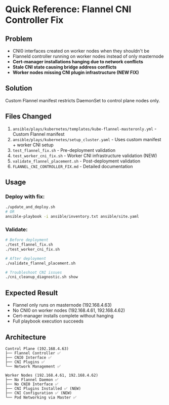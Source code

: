 # Quick Reference: Flannel CNI Controller Fix

## Problem
- CNI0 interfaces created on worker nodes when they shouldn't be
- Flanneld controller running on worker nodes instead of only masternode
- **Cert-manager installations hanging due to network conflicts**
- **Stale CNI state causing bridge address conflicts**
- **Worker nodes missing CNI plugin infrastructure (NEW FIX)**

## Solution  
Custom Flannel manifest restricts DaemonSet to control plane nodes only.

## Files Changed
1. `ansible/plays/kubernetes/templates/kube-flannel-masteronly.yml` - Custom Flannel manifest
2. `ansible/plays/kubernetes/setup_cluster.yaml` - Uses custom manifest + worker CNI setup
3. `test_flannel_fix.sh` - Pre-deployment validation
4. `test_worker_cni_fix.sh` - Worker CNI infrastructure validation (NEW)
5. `validate_flannel_placement.sh` - Post-deployment validation
6. `FLANNEL_CNI_CONTROLLER_FIX.md` - Detailed documentation

## Usage

### Deploy with fix:
```bash
./update_and_deploy.sh
# OR
ansible-playbook -i ansible/inventory.txt ansible/site.yaml
```

### Validate:
```bash
# Before deployment
./test_flannel_fix.sh
./test_worker_cni_fix.sh

# After deployment  
./validate_flannel_placement.sh

# Troubleshoot CNI issues
./cni_cleanup_diagnostic.sh show
```

## Expected Result
- Flannel only runs on masternode (192.168.4.63)
- No CNI0 on worker nodes (192.168.4.61, 192.168.4.62)
- Cert-manager installs complete without hanging
- Full playbook execution succeeds

## Architecture
```
Control Plane (192.168.4.63)
├── Flannel Controller ✅
├── CNI0 Interface ✅
├── CNI Plugins ✅
└── Network Management ✅

Worker Nodes (192.168.4.61, 192.168.4.62)  
├── No Flannel Daemon ✅
├── No CNI0 Interface ✅
├── CNI Plugins Installed ✅ (NEW)
├── CNI Configuration ✅ (NEW)
└── Pod Networking via Master ✅
```